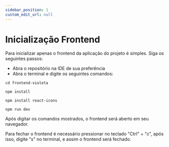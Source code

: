 ```yaml
---
sidebar_position: 1
custom_edit_url: null
---
```


# Inicialização Frontend

Para inicializar apenas o frontend da aplicação do projeto é simples. Siga os seguintes passos:

- Abra o repositório na IDE de sua preferência
- Abra o terminal e digite os seguintes comandos:

``cd frontend-violeta``

``npm install``

``npm install react-icons``

``npm run dev``

Após digitar os comandos mostrados, o frontend será aberto em seu navegador.

Para fechar o frontend é necessário pressionar no teclado "Ctrl" + "c", após isso, digite "s" no terminal, e assim o frontend será fechado.

